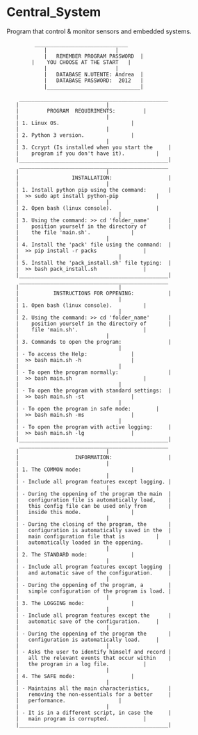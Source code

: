 # Central_System
Program that control & monitor sensors and embedded systems.


								 	  
									  
		     ______________________________ 	  	 	  
          	    |             		   |	  	 	  
	            |   REMEMBER PROGRAM PASSWORD  |			  
		    |	 YOU CHOOSE AT THE START   |	  	 	  
	            |             		   |	  	 	  
	            |   DATABASE N.UTENTE: Andrea  |	  	 	  
	            |   DATABASE PASSWORD:  2012   |	  	 	  
	            |______________________________|	  	 	  
									  
	    ________________________________________________		  
	   |						    |		  
	   |		 PROGRAM  REQUIRIMENTS:		    |		  
	   |						    |		  
	   | 1. Linux OS.			    	    |		  
	   | 						    |		  
	   | 2. Python 3 version.			    |		  
	   |						    |		  
	   | 3. Ccrypt (Is installed when you start the     |		  
	   |	program if you don't have it).		    |		  
	   |________________________________________________|		  
	    ________________________________________________ 	 	  
	   |						    |	 	  
	   |                 INSTALLATION:                  |	 	  
	   |						    |	 	  
	   | 1. Install python pip using the command:	    |	 	  
	   |  >> sudo apt install python-pip		    |	 	  
	   |						    |	 	  
	   | 2. Open bash (linux console).	            |	 	  
	   |					            |	 	  
	   | 3. Using the command: >> cd 'folder_name'	    |	 	  
	   |    position yourself in the directory of       |	 	  
	   |    the file 'main.sh'.			    |	 	  
	   |						    |	 	  
	   | 4. Install the 'pack' file using the command:  |	 	  
	   |  >> pip install -r packs   		    |	 	  
	   |  			    			    |	 	  
	   | 5. Install the 'pack_install.sh' file typing:  |		  
	   |  >> bash pack_install.sh			    |		  
	   |________________________________________________|	 	  
	    ________________________________________________ 	 	  
	   |			  		            |	 	  
	   |           INSTRUCTIONS FOR OPPENING:           |	 	  
	   |					            |	 	  
	   | 1. Open bash (linux console).		    |	 	  
	   |					            |	 	  
	   | 2. Using the command: >> cd 'folder_name'      |	 	  
	   |    position yourself in the directory of       |	 	  
	   |    file 'main.sh'.			            |	 	  
	   |    			  		    |	 	  
	   | 3. Commands to open the program:	            |	 	  
	   |					            |	 	  
	   | - To access the Help:		 	    |	 	  
	   |  >> bash main.sh -h			    |	 	  
	   |					            |	 	  
	   | - To open the program normally:  	            |	 	  
	   |  >> bash main.sh			            |	 	  
	   |					            |	 	  
	   | - To open the program with standard settings:  |	 	  
	   |  >> bash main.sh -st			    |	 	  
	   |					            |	 	  
	   | - To open the program in safe mode:	    |	 	  
	   |  >> bash main.sh -ms			    |	 	  
	   |					            |	 	  
	   | - To open the program with active logging:     |	 	  
	   |  >> bash main.sh -lg			    |	 	  
	   |________________________________________________|	 	  
	    ________________________________________________ 	 	  
	   |						    |	 	  
	   |                  INFORMATION:                  |	 	  
	   |		  				    |	 	  
	   | 1. The COMMON mode:			    |	 	  
	   |			 			    |	 	  
	   | - Include all program features except logging. |	 	  
	   |						    |	 	  
	   | - During the oppening of the program the main  |	 	  
       |   configuration file is automatically load,    |	 	  
	   |   this config file can be used only from 	    |	 	  
	   |   inside this mode.	 		    |	 	  
	   |						    |	 	  
	   | - During the closing of the program, the	    |	 	  
	   |   configuration is automatically saved in the  |	 	  
	   |   main configuration file that is		    |	 	  
	   |   automatically loaded in the oppening.	    |	 	  
	   |						    |	 	  
	   | 2. The STANDARD mode:			    |	 	  
	   |			 			    |	 	  
	   | - Include all program features except logging  |	 	  
	   |   and automatic save of the configuration.	    |	 	  
	   |						    |	 	  
	   | - During the oppening of the program, a	    |	 	  
	   |   simple configuration of the program is load. |	 	  
	   |						    |	 	  
	   | 3. The LOGGING mode:			    |	 	  
	   |			 			    |	 	  
	   | - Include all program features except the 	    |	 	  
	   |   automatic save of the configuration.	    |	 	  
	   |						    |	 	  
	   | - During the oppening of the program the	    | 	 	  
	   |   configuration is automatically load.	    |	 	  
	   |						    |	 	  
	   | - Asks the user to identify himself and record |	 	  
	   |   all the relevant events that occur within    |	 	  
	   |   the program in a log file.	 	    |	 	  
	   |						    |	 	  
	   | 4. The SAFE mode:				    |	 	  
	   |			 			    |	 	  
	   | - Maintains all the main characteristics,	    |	 	  
	   |   removing the non-essentials for a better	    |	 	  
	   |   performance.				    |	 	  
	   |						    |	 	  
	   | - It is in a different script, in case the     |	 	  
	   |   main program is corrupted. 		    |	 	  
	   |________________________________________________|	 	  
        						                  
